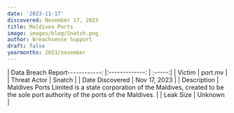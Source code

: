 ```yaml
---
date: '2023-11-17'
discovered: November 17, 2023
title: Maldives Ports
image: images/blog/Snatch.png
author: Breachsense Support
draft: false
yearmonths: 2023/november
---
```


| Data Breach Report------------:     |:-------------:    | :-----:|
| Victim      | port.mv      | 
| Threat Actor      | Snatch      | 
| Date Discovered      | Nov 17, 2023      | 
| Description      | Maldives Ports Limited is a state corporation of the Maldives, created to be the sole port authority of the ports of the Maldives.      | 
| Leak Size      | Unknown      | 

